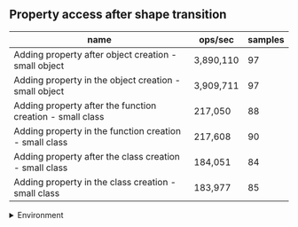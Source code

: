 ## Property access after shape transition

|name|ops/sec|samples|
|-|-|-|
|Adding property after object creation - small object|3,890,110|97|
|Adding property in the object creation - small object|3,909,711|97|
|Adding property after the function creation - small class|217,050|88|
|Adding property in the function creation - small class|217,608|90|
|Adding property after the class creation - small class|184,051|84|
|Adding property in the class creation - small class|183,977|85|


<details>
<summary>Environment</summary>

* __Machine:__ linux x64 | 4 vCPUs | 15.2GB Mem
* __Run:__ Fri May 03 2024 23:29:34 GMT+0000 (Coordinated Universal Time)
</details>

<!--
{"environment":{"platform":"linux","arch":"x64","cpus":4,"totalMemory":15.245216369628906},"benchmarks":[{"name":"Adding property after object creation - small object","opsSec":3890110.3814761955,"samples":9},{"name":"Adding property in the object creation - small object","opsSec":3909711.4533382277,"samples":7},{"name":"Adding property after the function creation - small class","opsSec":217050.4959187755,"samples":4},{"name":"Adding property in the function creation - small class","opsSec":217607.72539266423,"samples":3},{"name":"Adding property after the class creation - small class","opsSec":184050.89370818017,"samples":4},{"name":"Adding property in the class creation - small class","opsSec":183976.76580390352,"samples":4}]}-->
